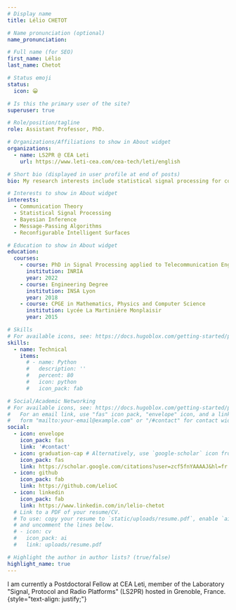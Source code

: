 ```yaml
---
# Display name
title: Lélio CHETOT

# Name pronunciation (optional)
name_pronunciation: 

# Full name (for SEO)
first_name: Lélio
last_name: Chetot

# Status emoji
status:
  icon: 😀

# Is this the primary user of the site?
superuser: true

# Role/position/tagline
role: Assistant Professor, PhD.

# Organizations/Affiliations to show in About widget
organizations:
  - name: LS2PR @ CEA Leti
    url: https://www.leti-cea.com/cea-tech/leti/english

# Short bio (displayed in user profile at end of posts)
bio: My research interests include statistical signal processing for communications.

# Interests to show in About widget
interests:
  - Communication Theory
  - Statistical Signal Processing
  - Bayesian Inference
  - Message-Passing Algorithms
  - Reconfigurable Intelligent Surfaces

# Education to show in About widget
education:
  courses:
    - course: PhD in Signal Processing applied to Telecommunication Engineering
      institution: INRIA
      year: 2022
    - course: Engineering Degree
      institution: INSA Lyon
      year: 2018
    - course: CPGE in Mathematics, Physics and Computer Science
      institution: Lycée La Martinière Monplaisir
      year: 2015

# Skills
# For available icons, see: https://docs.hugoblox.com/getting-started/page-builder/#icons
skills:
  - name: Technical
    items:
      # - name: Python
      #   description: ''
      #   percent: 80
      #   icon: python
      #   icon_pack: fab

# Social/Academic Networking
# For available icons, see: https://docs.hugoblox.com/getting-started/page-builder/#icons
#   For an email link, use "fas" icon pack, "envelope" icon, and a link in the
#   form "mailto:your-email@example.com" or "/#contact" for contact widget.
social:
  - icon: envelope
    icon_pack: fas
    link: '#contact'
  - icon: graduation-cap # Alternatively, use `google-scholar` icon from `ai` icon pack
    icon_pack: fas
    link: https://scholar.google.com/citations?user=zcf5fnYAAAAJ&hl=fr
  - icon: github
    icon_pack: fab
    link: https://github.com/LelioC
  - icon: linkedin
    icon_pack: fab
    link: https://www.linkedin.com/in/lelio-chetot
  # Link to a PDF of your resume/CV.
  # To use: copy your resume to `static/uploads/resume.pdf`, enable `ai` icons in `params.yaml`,
  # and uncomment the lines below.
  # - icon: cv
  #   icon_pack: ai
  #   link: uploads/resume.pdf

# Highlight the author in author lists? (true/false)
highlight_name: true
---
```


I am currently a Postdoctoral Fellow at CEA Leti, member of the Laboratory "Signal, Protocol and Radio Platforms" (LS2PR) hosted in Grenoble, France.
{style="text-align: justify;"}

